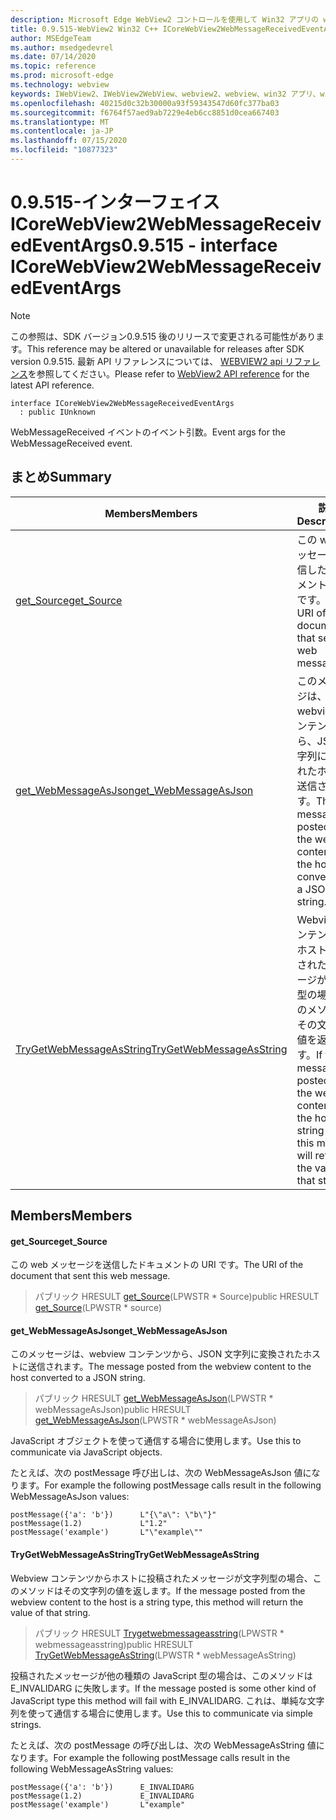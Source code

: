 ```yaml
---
description: Microsoft Edge WebView2 コントロールを使用して Win32 アプリの web コンテンツをホストする
title: 0.9.515-WebView2 Win32 C++ ICoreWebView2WebMessageReceivedEventArgs
author: MSEdgeTeam
ms.author: msedgedevrel
ms.date: 07/14/2020
ms.topic: reference
ms.prod: microsoft-edge
ms.technology: webview
keywords: IWebView2、IWebView2WebView、webview2、webview、win32 アプリ、win32、edge、ICoreWebView2、ICoreWebView2Controller、browser control、edge html
ms.openlocfilehash: 40215d0c32b30000a93f59343547d60fc377ba03
ms.sourcegitcommit: f6764f57aed9ab7229e4eb6cc8851d0cea667403
ms.translationtype: MT
ms.contentlocale: ja-JP
ms.lasthandoff: 07/15/2020
ms.locfileid: "10877323"
---
```

# <span data-ttu-id="e5716-104">0.9.515-インターフェイス ICoreWebView2WebMessageReceivedEventArgs</span><span class="sxs-lookup"><span data-stu-id="e5716-104">0.9.515 - interface ICoreWebView2WebMessageReceivedEventArgs</span></span> 

> [!NOTE]
> <span data-ttu-id="e5716-105">この参照は、SDK バージョン0.9.515 後のリリースで変更される可能性があります。</span><span class="sxs-lookup"><span data-stu-id="e5716-105">This reference may be altered or unavailable for releases after SDK version 0.9.515.</span></span> <span data-ttu-id="e5716-106">最新 API リファレンスについては、 [WEBVIEW2 api リファレンス](../../../webview2-api-reference.md)を参照してください。</span><span class="sxs-lookup"><span data-stu-id="e5716-106">Please refer to [WebView2 API reference](../../../webview2-api-reference.md) for the latest API reference.</span></span>

```
interface ICoreWebView2WebMessageReceivedEventArgs
  : public IUnknown
```

<span data-ttu-id="e5716-107">WebMessageReceived イベントのイベント引数。</span><span class="sxs-lookup"><span data-stu-id="e5716-107">Event args for the WebMessageReceived event.</span></span>

## <span data-ttu-id="e5716-108">まとめ</span><span class="sxs-lookup"><span data-stu-id="e5716-108">Summary</span></span>

 <span data-ttu-id="e5716-109">Members</span><span class="sxs-lookup"><span data-stu-id="e5716-109">Members</span></span>                        | <span data-ttu-id="e5716-110">説明</span><span class="sxs-lookup"><span data-stu-id="e5716-110">Descriptions</span></span>
--------------------------------|---------------------------------------------
[<span data-ttu-id="e5716-111">get_Source</span><span class="sxs-lookup"><span data-stu-id="e5716-111">get_Source</span></span>](#get_source) | <span data-ttu-id="e5716-112">この web メッセージを送信したドキュメントの URI です。</span><span class="sxs-lookup"><span data-stu-id="e5716-112">The URI of the document that sent this web message.</span></span>
[<span data-ttu-id="e5716-113">get_WebMessageAsJson</span><span class="sxs-lookup"><span data-stu-id="e5716-113">get_WebMessageAsJson</span></span>](#get_webmessageasjson) | <span data-ttu-id="e5716-114">このメッセージは、webview コンテンツから、JSON 文字列に変換されたホストに送信されます。</span><span class="sxs-lookup"><span data-stu-id="e5716-114">The message posted from the webview content to the host converted to a JSON string.</span></span>
[<span data-ttu-id="e5716-115">TryGetWebMessageAsString</span><span class="sxs-lookup"><span data-stu-id="e5716-115">TryGetWebMessageAsString</span></span>](#trygetwebmessageasstring) | <span data-ttu-id="e5716-116">Webview コンテンツからホストに投稿されたメッセージが文字列型の場合、このメソッドはその文字列の値を返します。</span><span class="sxs-lookup"><span data-stu-id="e5716-116">If the message posted from the webview content to the host is a string type, this method will return the value of that string.</span></span>

## <span data-ttu-id="e5716-117">Members</span><span class="sxs-lookup"><span data-stu-id="e5716-117">Members</span></span>

#### <span data-ttu-id="e5716-118">get_Source</span><span class="sxs-lookup"><span data-stu-id="e5716-118">get_Source</span></span> 

<span data-ttu-id="e5716-119">この web メッセージを送信したドキュメントの URI です。</span><span class="sxs-lookup"><span data-stu-id="e5716-119">The URI of the document that sent this web message.</span></span>

> <span data-ttu-id="e5716-120">パブリック HRESULT [get_Source](#get_source)(LPWSTR \* Source)</span><span class="sxs-lookup"><span data-stu-id="e5716-120">public HRESULT [get_Source](#get_source)(LPWSTR \* source)</span></span>

#### <span data-ttu-id="e5716-121">get_WebMessageAsJson</span><span class="sxs-lookup"><span data-stu-id="e5716-121">get_WebMessageAsJson</span></span> 

<span data-ttu-id="e5716-122">このメッセージは、webview コンテンツから、JSON 文字列に変換されたホストに送信されます。</span><span class="sxs-lookup"><span data-stu-id="e5716-122">The message posted from the webview content to the host converted to a JSON string.</span></span>

> <span data-ttu-id="e5716-123">パブリック HRESULT [get_WebMessageAsJson](#get_webmessageasjson)(LPWSTR \* webMessageAsJson)</span><span class="sxs-lookup"><span data-stu-id="e5716-123">public HRESULT [get_WebMessageAsJson](#get_webmessageasjson)(LPWSTR \* webMessageAsJson)</span></span>

<span data-ttu-id="e5716-124">JavaScript オブジェクトを使って通信する場合に使用します。</span><span class="sxs-lookup"><span data-stu-id="e5716-124">Use this to communicate via JavaScript objects.</span></span>

<span data-ttu-id="e5716-125">たとえば、次の postMessage 呼び出しは、次の WebMessageAsJson 値になります。</span><span class="sxs-lookup"><span data-stu-id="e5716-125">For example the following postMessage calls result in the following WebMessageAsJson values:</span></span>

```
postMessage({'a': 'b'})      L"{\"a\": \"b\"}"
postMessage(1.2)             L"1.2"
postMessage('example')       L"\"example\""
```

#### <span data-ttu-id="e5716-126">TryGetWebMessageAsString</span><span class="sxs-lookup"><span data-stu-id="e5716-126">TryGetWebMessageAsString</span></span> 

<span data-ttu-id="e5716-127">Webview コンテンツからホストに投稿されたメッセージが文字列型の場合、このメソッドはその文字列の値を返します。</span><span class="sxs-lookup"><span data-stu-id="e5716-127">If the message posted from the webview content to the host is a string type, this method will return the value of that string.</span></span>

> <span data-ttu-id="e5716-128">パブリック HRESULT [Trygetwebmessageasstring](#trygetwebmessageasstring)(LPWSTR \* webmessageasstring)</span><span class="sxs-lookup"><span data-stu-id="e5716-128">public HRESULT [TryGetWebMessageAsString](#trygetwebmessageasstring)(LPWSTR \* webMessageAsString)</span></span>

<span data-ttu-id="e5716-129">投稿されたメッセージが他の種類の JavaScript 型の場合は、このメソッドは E_INVALIDARG に失敗します。</span><span class="sxs-lookup"><span data-stu-id="e5716-129">If the message posted is some other kind of JavaScript type this method will fail with E_INVALIDARG.</span></span> <span data-ttu-id="e5716-130">これは、単純な文字列を使って通信する場合に使用します。</span><span class="sxs-lookup"><span data-stu-id="e5716-130">Use this to communicate via simple strings.</span></span>

<span data-ttu-id="e5716-131">たとえば、次の postMessage の呼び出しは、次の WebMessageAsString 値になります。</span><span class="sxs-lookup"><span data-stu-id="e5716-131">For example the following postMessage calls result in the following WebMessageAsString values:</span></span>

```
postMessage({'a': 'b'})      E_INVALIDARG
postMessage(1.2)             E_INVALIDARG
postMessage('example')       L"example"
```

